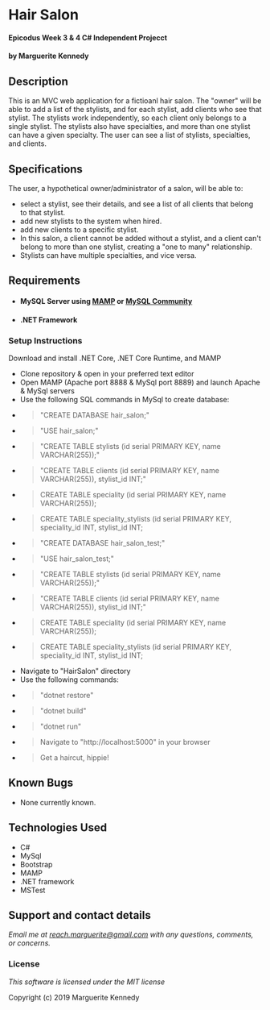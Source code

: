 # Hair Salon 

#### Epicodus Week 3 & 4 C# Independent Projecct 

#### by Marguerite Kennedy

## Description

This is an MVC web application for a fictioanl hair salon. The "owner" will be able to add a list of the stylists, and for each stylist, add clients who see that stylist. The stylists work independently, so each client only belongs to a single stylist. The stylists also have specialties, and more than one stylist can have a given specialty. The user can see a list of stylists, specialties, and clients.

## Specifications

The user, a hypothetical owner/administrator of a salon, will be able to:
* select a stylist, see their details, and see a list of all clients that belong to that stylist.
* add new stylists to the system when hired.
* add new clients to a specific stylist. 
* In this salon, a client cannot be added without a stylist, and a client can't belong to more than one stylist, creating a "one to many" relationship. 
* Stylists can have multiple specialties, and vice versa. 

## Requirements
* #### MySQL Server using [MAMP](https://www.mamp.info/en/) or [MySQL Community](https://dev.mysql.com/downloads/mysql/)
* #### .NET Framework

### Setup Instructions
Download and install .NET Core, .NET Core Runtime, and MAMP 

* Clone repository & open in your preferred text editor
* Open MAMP (Apache port 8888 & MySql port 8889) and launch Apache & MySql servers 
* Use the following SQL commands in MySql to create database:
* > "CREATE DATABASE hair_salon;"
* > "USE hair_salon;"
* > "CREATE TABLE stylists (id serial PRIMARY KEY, name VARCHAR(255));"
* > "CREATE TABLE clients (id serial PRIMARY KEY, name VARCHAR(255)), stylist_id INT;"
* > CREATE TABLE speciality (id serial PRIMARY KEY, name VARCHAR(255));
* > CREATE TABLE speciality_stylists (id serial PRIMARY KEY, speciality_id INT, stylist_id INT;
* > "CREATE DATABASE hair_salon_test;"
* > "USE hair_salon_test;"
* > "CREATE TABLE stylists (id serial PRIMARY KEY, name VARCHAR(255));"
* > "CREATE TABLE clients (id serial PRIMARY KEY, name VARCHAR(255)), stylist_id INT;"
* > CREATE TABLE speciality (id serial PRIMARY KEY, name VARCHAR(255));
* > CREATE TABLE speciality_stylists (id serial PRIMARY KEY, speciality_id INT, stylist_id INT;
* Navigate to "HairSalon" directory
* Use the following commands:
* > "dotnet restore"
* > "dotnet build"
* > "dotnet run"
* > Navigate to "http://localhost:5000" in your browser
* > Get a haircut, hippie! 

## Known Bugs
* None currently known. 

## Technologies Used 
  * C# 
  * MySql
  * Bootstrap
  * MAMP
  * .NET framework
  * MSTest

## Support and contact details

_Email me at reach.marguerite@gmail.com with any questions, comments, or concerns._

### License

*This software is licensed under the MIT license*

Copyright (c) 2019 Marguerite Kennedy

